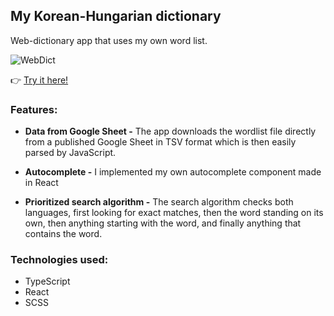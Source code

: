 ## My Korean-Hungarian dictionary

Web-dictionary app that uses my own word list.  

![WebDict](https://stuff.p-kin.com/screentogif/webdict.gif)

:point_right: [Try it here!](https://dict.p-kin.com)

### Features: 
- **Data from Google Sheet -**
The app downloads the wordlist file directly from a published Google Sheet in TSV format which is then easily parsed by JavaScript.

- **Autocomplete -**
I implemented my own autocomplete component made in React

- **Prioritized search algorithm -**
The search algorithm checks both languages, first looking for exact matches, then the word standing on its own, then anything starting with the word, and finally anything that contains the word. 

### Technologies used: 
- TypeScript
- React
- SCSS